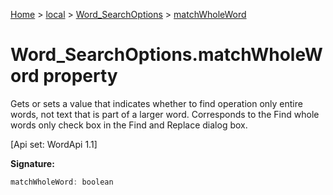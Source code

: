 [Home](./index) &gt; [local](local.md) &gt; [Word\_SearchOptions](local.word_searchoptions.md) &gt; [matchWholeWord](local.word_searchoptions.matchwholeword.md)

# Word\_SearchOptions.matchWholeWord property

Gets or sets a value that indicates whether to find operation only entire words, not text that is part of a larger word. Corresponds to the Find whole words only check box in the Find and Replace dialog box. 

 \[Api set: WordApi 1.1\]

**Signature:**
```javascript
matchWholeWord: boolean
```
